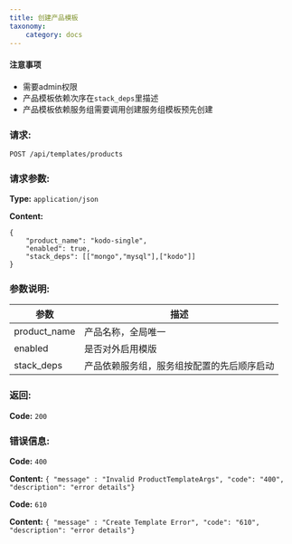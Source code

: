 ```yaml
---
title: 创建产品模板
taxonomy:
    category: docs
---
```


#### 注意事项
- 需要admin权限
- 产品模板依赖次序在`stack_deps`里描述
- 产品模板依赖服务组需要调用创建服务组模板预先创建

### 请求:

	POST /api/templates/products

### 请求参数:

**Type:** `application/json`

**Content:**

```
{
	"product_name": "kodo-single",
	"enabled": true,
	"stack_deps": [["mongo","mysql"],["kodo"]]
}
```	
### 参数说明:

|  参数      |   描述                     |
|------------|----------------------------|
|product_name|产品名称，全局唯一             |
|enabled     |是否对外启用模版               |
|stack_deps  |产品依赖服务组，服务组按配置的先后顺序启动|

### 返回:

**Code:** `200`

### 错误信息:

**Code:** `400`

**Content:** `{ "message" : "Invalid ProductTemplateArgs", "code": "400", "description": "error details"}`

**Code:** `610`

**Content:** `{ "message" : "Create Template Error", "code": "610", "description": "error details"}`

